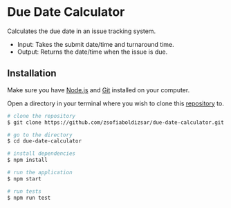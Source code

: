 # Due Date Calculator

Calculates the due date in an issue tracking system. 

- Input: Takes the submit date/time and turnaround time.
- Output: Returns the date/time when the issue is due. 

## Installation

[node.js]: https://nodejs.org/en/
[git]: https://git-scm.com/downloads
[repository]: https://github.com/zsofiaboldizsar/due-date-calculator.git

Make sure you have [Node.js] and [Git] installed on your computer.

Open a directory in your terminal where you wish to clone this [repository] to.

```bash
# clone the repository
$ git clone https://github.com/zsofiaboldizsar/due-date-calculator.git
```

```bash
# go to the directory
$ cd due-date-calculator
```

```bash
# install dependencies
$ npm install
```

```bash
# run the application
$ npm start
```

```bash
# run tests
$ npm run test
```

